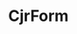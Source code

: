 <!--
 * @Author: chenjunru
 * @Date: 2022-12-25 14:45:34
 * @LastEditTime: 2022-12-25 17:40:57
 * @LastEditors: chenjunru
 * @Description: Do not Edit
 * @FilePath: \my-components\packages\form\README.md
-->
# CjrForm